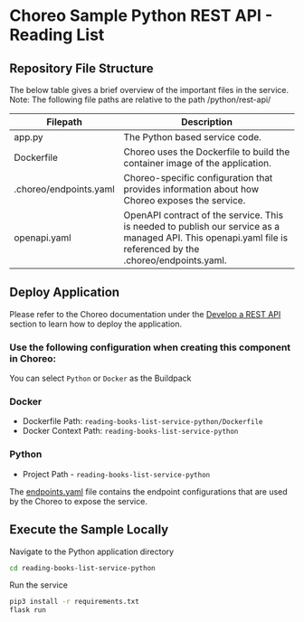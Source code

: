 # Choreo Sample Python REST API - Reading List

## Repository File Structure

The below table gives a brief overview of the important files in the service.\
Note: The following file paths are relative to the path /python/rest-api/

| Filepath               | Description                                                                                                                                                  |
| ---------------------- | ------------------------------------------------------------------------------------------------------------------------------------------------------------ |
| app.py                 | The Python based service code.                                                                                                                               |
| Dockerfile             | Choreo uses the Dockerfile to build the container image of the application.                                                                                  |
| .choreo/endpoints.yaml | Choreo-specific configuration that provides information about how Choreo exposes the service.                                                                |
| openapi.yaml           | OpenAPI contract of the service. This is needed to publish our service as a managed API. This openapi.yaml file is referenced by the .choreo/endpoints.yaml. |

## Deploy Application

Please refer to the Choreo documentation under the [Develop a REST API](https://wso2.com/choreo/docs/develop-components/develop-services/develop-a-rest-api/#step-1-create-a-service-component-from-a-dockerfile) section to learn how to deploy the application.

### Use the following configuration when creating this component in Choreo:

You can select `Python` or `Docker` as the Buildpack

### Docker
- Dockerfile Path: `reading-books-list-service-python/Dockerfile`
- Docker Context Path: `reading-books-list-service-python`

### Python
- Project Path - `reading-books-list-service-python`

The [endpoints.yaml](.choreo/endpoints.yaml) file contains the endpoint configurations that are used by the Choreo to expose the service.

## Execute the Sample Locally

Navigate to the Python application directory

```bash
cd reading-books-list-service-python
```

Run the service

```bash
pip3 install -r requirements.txt
flask run
```
